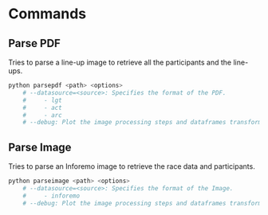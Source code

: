 # Commands
## Parse PDF
Tries to parse a line-up image to retrieve all the participants and the line-ups.
```sh
python parsepdf <path> <options>
    # --datasource=<source>: Specifies the format of the PDF.
    #     - lgt
    #     - act
    #     - arc
    # --debug: Plot the image processing steps and dataframes transformations done.
```
## Parse Image
Tries to parse an Inforemo image to retrieve the race data and participants.
```sh
python parseimage <path> <options>
    # --datasource=<source>: Specifies the format of the Image.
    #     - inforemo
    # --debug: Plot the image processing steps and dataframes transformations done.
```